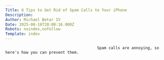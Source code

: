 ```yaml
---
Title: 6 Tips to Get Rid of Spam Calls to Your iPhone
Description: 
Author: Michael Betar IV
Date: 2025-08-16T20:00:16.000Z
Robots: noindex,nofollow
Template: index
---
```


                                            Spam calls are annoying, so here's how you can prevent them.
                                        